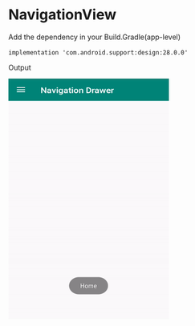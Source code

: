# NavigationView
Add the dependency in your Build.Gradle(app-level)

    implementation 'com.android.support:design:28.0.0'


Output

<img src="https://raw.githubusercontent.com/Manojangid/NavigationView/master/output.gif" width="320" height="480" />
